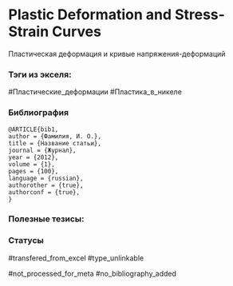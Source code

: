 # Plastic Deformation and Stress-Strain Curves

Пластическая деформация и кривые напряжения-деформаций

### Тэги из экселя:
#Пластические_деформации
#Пластика_в_никеле 

### Библиография
```
@ARTICLE{bib1,
author = {Фамилия, И. О.},
title = {Название статьи},
journal = {Журнал},
year = {2012},
volume = {1},
pages = {100},
language = {russian},
authorother = {true},
authorconf = {true},
}
```

### Полезные тезисы:

### Статусы
#transfered_from_excel 
#type_unlinkable 

#not_processed_for_meta
#no_bibliography_added